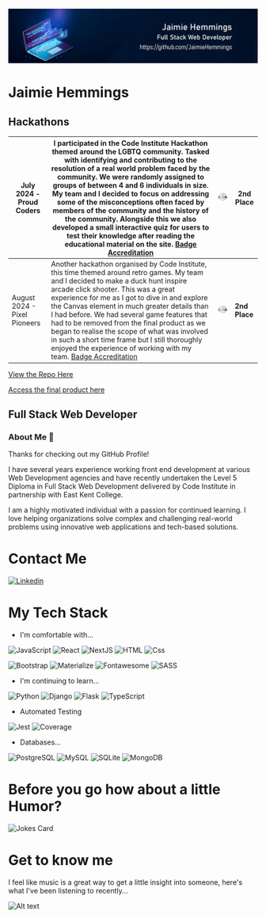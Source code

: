 ![Profile Banner](Untitled-1.jpg)

# Jaimie Hemmings

## Hackathons

| July 2024 - Proud Coders     | I participated in the Code Institute Hackathon themed around the LGBTQ community. Tasked with identifying and contributing to the resolution of a real world problem faced by the community. We were randomly assigned to groups of between 4 and 6 individuals in size. My team and I decided to focus on addressing some of the misconceptions often faced by members of the community and the history of the community. Alongside this we also developed a small interactive quiz for users to test their knowledge after reading the educational material on the site. [Badge Accreditation](https://api.eu.badgr.io/public/assertions/InW-WnD_QG-fHYtmsBkTag?identity__email=jwarbz%40gmail.com) | ![Hackathon badge for 2nd place](pride-hackathon-badge.png) | **2nd Place** |
|------------------------------|----------------------------------------------------------------------------------------------------------------------------------------------------------------------------------------------------------------------------------------------------------------------------------------------------------------------------------------------------------------------------------------------------------------------------------------------------------------------------------------------------------------------------------------------------------------------------|-------------------------------------------------------------|---------------|
| August 2024 - Pixel Pioneers | Another hackathon organised by Code Institute, this time themed around retro games. My team and I decided to make a duck hunt inspire arcade click shooter. This was a great experience for me as I got to dive in and explore the Canvas element in much greater details than I had before. We had several game features that had to be removed from the final product as we began to realise the scope of what was involved in such a short time frame but I still thoroughly enjoyed the experience of working with my team. [Badge Accreditation](https://api.eu.badgr.io/public/assertions/iv6HyCmrQFW4x8ivRWYHZA?identity__email=jwarbz%40gmail.com)                                            | ![Hackathon Badge for 2nd Place](pride-hackathon-badge.png) | **2nd Place** |

[View the Repo Here](https://github.com/Declan444/24-7-hackathon-team9)

[Access the final product here](https://declan444.github.io/24-7-hackathon-team9/)

## Full Stack Web Developer

### About Me 👋

Thanks for checking out my GitHub Profile!

I have several years experience working front end development at various Web Development agencies and have recently undertaken the Level 5 Diploma in Full Stack Web Development delivered by Code Institute in partnership with East Kent College.

I am a highly motivated individual with a passion for continued learning. I love helping organizations solve complex and challenging real-world problems using innovative web applications and tech-based solutions.

# Contact Me

<a href="https://www.linkedin.com/in/jaimie-hemmings-379786271/">
  <img
    alt="Linkedin" target="_blank" rel="noopener noreferrer"
    src="https://img.shields.io/badge/linkedin-0077B5?logo=linkedin&logoColor=white&style=for-the-badge"
  />
</a>

# My Tech Stack

- I'm comfortable with...

<p dir="auto">
  <img alt="JavaScript" src="https://img.shields.io/badge/javascript-%23323330.svg?style=for-the-badge&logo=javascript&logoColor=%23F7DF1E" />
  <img alt="React" src="https://img.shields.io/badge/react-%2320232a.svg?style=for-the-badge&amp;logo=react&amp;logoColor=%2361DAFB" />
  <img alt="NextJS" src="https://img.shields.io/badge/Next-black?style=for-the-badge&logo=next.js&logoColor=white" />
  <img alt="HTML" src="https://img.shields.io/badge/html5-E34F26?logo=html5&logoColor=white&style=for-the-badge" />
  <img alt="Css" src="https://img.shields.io/badge/css%203-1572B6?logo=css3&logoColor=white&style=for-the-badge" />
</p>

<p dir="auto">
  <img alt="Bootstrap" src="https://img.shields.io/badge/bootstrap-7952B3?logo=bootstrap&logoColor=white&style=for-the-badge" />
  <img alt="Materialize" src="https://img.shields.io/badge/materialize-ee6e73?logo=materialize&logoColor=white&style=for-the-badge" />
  <img alt="Fontawesome" src="https://img.shields.io/badge/fontawesome-4f89d0?logo=fontawesome&logoColor=white&style=for-the-badge" />
  <img alt="SASS" src="https://img.shields.io/badge/SASS-hotpink.svg?style=for-the-badge&logo=SASS&logoColor=white" />
</p>

- I'm continuing to learn...

<p dir="auto">
  <img alt="Python" src="https://img.shields.io/badge/python-3670A0?style=for-the-badge&logo=python&logoColor=ffdd54" />
  <img alt="Django" src="https://img.shields.io/badge/django-%23092E20.svg?style=for-the-badge&logo=django&logoColor=white" />
  <img alt="Flask" src="https://img.shields.io/badge/flask-000000?logo=flask&logoColor=white&style=for-the-badge" />
  <img alt="TypeScript" src="https://img.shields.io/badge/typescript-%23007ACC.svg?style=for-the-badge&logo=typescript&logoColor=white" />
</p>

- Automated Testing

<p dir="auto">
  <img alt="Jest" src="https://img.shields.io/badge/Jest-C21325?logo=jest&logoColor=white&style=for-the-badge" />
  <img alt="Coverage" src="https://img.shields.io/badge/coverage-2980b9?logo=coverage&logoColor=white&style=for-the-badge" />
</p>

- Databases...

<p dir="auto">
    <img alt="PostgreSQL" src="https://img.shields.io/badge/postgreSQL-4169E1?logo=PostgreSQL&logoColor=white&style=for-the-badge" />
    <img alt="MySQL" src="https://img.shields.io/badge/mysql-00618a?logo=mysql&logoColor=white&style=for-the-badge" />
    <img alt="SQLite" src="https://img.shields.io/badge/sqlite-84caec?logo=sqlite&logoColor=blue&style=for-the-badge" />
    <img alt="MongoDB" src="https://img.shields.io/badge/mongodb-47A248?logo=mongodb&logoColor=white&style=for-the-badge" />
 </p>

# Before you go how about a little Humor?

![Jokes Card](https://readme-jokes.vercel.app/api/ 'theme=merko&margin-w=60')

# Get to know me

I feel like music is a great way to get a little insight into someone, here's what I've been listening to recently...

![Alt text](https://spotify-recently-played-readme.vercel.app/api?user=112298241)
